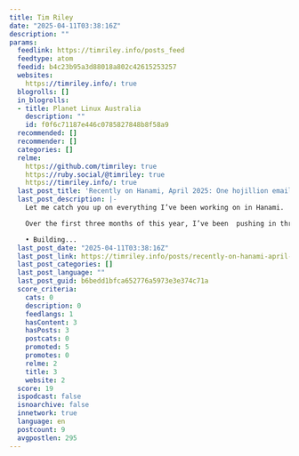 ```yaml
---
title: Tim Riley
date: "2025-04-11T03:38:16Z"
description: ""
params:
  feedlink: https://timriley.info/posts_feed
  feedtype: atom
  feedid: b4c23b95a3d88018a802c42615253257
  websites:
    https://timriley.info/: true
  blogrolls: []
  in_blogrolls:
  - title: Planet Linux Australia
    description: ""
    id: f0f6c71187e446c0785827848b8f58a9
  recommended: []
  recommender: []
  categories: []
  relme:
    https://github.com/timriley: true
    https://ruby.social/@timriley: true
    https://timriley.info/: true
  last_post_title: 'Recently on Hanami, April 2025: One hojillion emails'
  last_post_description: |-
    Let me catch you up on everything I’ve been working on in Hanami.

    Over the first three months of this year, I’ve been  pushing in three main areas:

    • Building...
  last_post_date: "2025-04-11T03:38:16Z"
  last_post_link: https://timriley.info/posts/recently-on-hanami-april-2025-one-hojillion-emails
  last_post_categories: []
  last_post_language: ""
  last_post_guid: b6bedd1bfca652776a5973e3e374c71a
  score_criteria:
    cats: 0
    description: 0
    feedlangs: 1
    hasContent: 3
    hasPosts: 3
    postcats: 0
    promoted: 5
    promotes: 0
    relme: 2
    title: 3
    website: 2
  score: 19
  ispodcast: false
  isnoarchive: false
  innetwork: true
  language: en
  postcount: 9
  avgpostlen: 295
---
```

